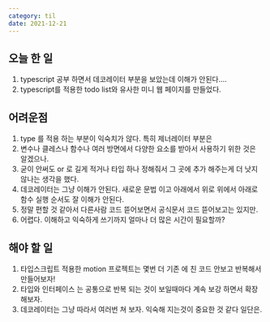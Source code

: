 ```yaml
---
category: til
date: 2021-12-21
---
```


## 오늘 한 일

1. typescript 공부 하면서 데코레이터 부분을 보았는데 이해가 안된다....
2. typescript를 적용한 todo list와 유사한 미니 웹 페이지를 만들었다.

## 어려운점

1. type 를 적용 하는 부분이 익숙치가 않다. 특히 제너레이터 부분은
2. 변수나 클레스나 함수나 여러 방면에서 다양한 요소를 받아서 사용하기 위한 것은 알겠으나.
3. 굳이 안써도 or 로 길게 적거나 타입 하나 정해줘서 그 곳에 추가 해주는게 더 낫지 않나는 생각을 했다.
4. 데코레이터는 그냥 이해가 안된다. 새로운 문법 이고 아래에서 위로 위에서 아래로 함수 실행 순서도 잘 이해가 안된다.
5. 정말 편할 것 같아서 다른사람 코드 뜯어보면서 공식문서 코드 뜯어보고는 있지만.
6. 어렵다. 이해하고 익숙하게 쓰기까지 얼마나 더 많은 시간이 필요할까?

## 해야 할 일

1. 타입스크립트 적용한 motion 프로젝트는 몇번 더 기존 에 친 코드 안보고 반복해서 만들어보자!
2. 타입와 인터페이스 는 공통으로 반복 되는 것이 보일때마다 계속 보강 하면서 확장 해보자.
3. 데코레이터는 그냥 따라서 여러번 쳐 보자. 익숙해 지는것이 중요한 것 같다 일단은.
